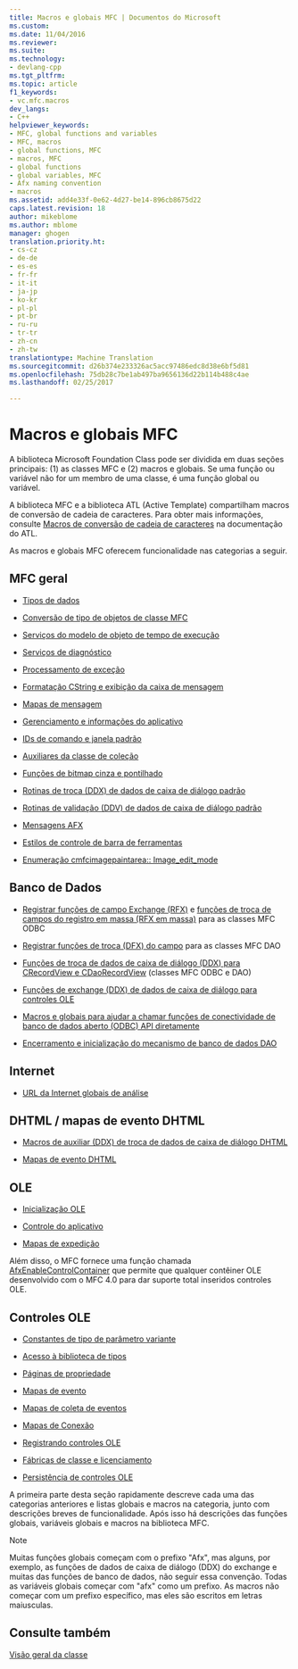 ```yaml
---
title: Macros e globais MFC | Documentos do Microsoft
ms.custom: 
ms.date: 11/04/2016
ms.reviewer: 
ms.suite: 
ms.technology:
- devlang-cpp
ms.tgt_pltfrm: 
ms.topic: article
f1_keywords:
- vc.mfc.macros
dev_langs:
- C++
helpviewer_keywords:
- MFC, global functions and variables
- MFC, macros
- global functions, MFC
- macros, MFC
- global functions
- global variables, MFC
- Afx naming convention
- macros
ms.assetid: add4e33f-0e62-4d27-be14-896cb8675d22
caps.latest.revision: 18
author: mikeblome
ms.author: mblome
manager: ghogen
translation.priority.ht:
- cs-cz
- de-de
- es-es
- fr-fr
- it-it
- ja-jp
- ko-kr
- pl-pl
- pt-br
- ru-ru
- tr-tr
- zh-cn
- zh-tw
translationtype: Machine Translation
ms.sourcegitcommit: d26b374e233326ac5acc97486edc8d38e6bf5d81
ms.openlocfilehash: 75db28c7be1ab497ba9656136d22b114b488c4ae
ms.lasthandoff: 02/25/2017

---
```

# <a name="mfc-macros-and-globals"></a>Macros e globais MFC
A biblioteca Microsoft Foundation Class pode ser dividida em duas seções principais: (1) as classes MFC e (2) macros e globais. Se uma função ou variável não for um membro de uma classe, é uma função global ou variável.  
  
 A biblioteca MFC e a biblioteca ATL (Active Template) compartilham macros de conversão de cadeia de caracteres. Para obter mais informações, consulte [Macros de conversão de cadeia de caracteres](../../atl/reference/string-conversion-macros.md) na documentação do ATL.  
  
 As macros e globais MFC oferecem funcionalidade nas categorias a seguir.  
  
## <a name="general-mfc"></a>MFC geral  
  
-   [Tipos de dados](../../mfc/reference/data-types-mfc.md)  
  
-   [Conversão de tipo de objetos de classe MFC](../../mfc/reference/type-casting-of-mfc-class-objects.md)  
  
-   [Serviços do modelo de objeto de tempo de execução](../../mfc/reference/run-time-object-model-services.md)  
  
-   [Serviços de diagnóstico](../../mfc/reference/diagnostic-services.md)  
  
-   [Processamento de exceção](../../mfc/reference/exception-processing.md)  
  
-   [Formatação CString e exibição da caixa de mensagem](../../mfc/reference/cstring-formatting-and-message-box-display.md)  
  
-   [Mapas de mensagem](../../mfc/reference/message-map-macros-mfc.md)  
  
-   [Gerenciamento e informações do aplicativo](../../mfc/reference/application-information-and-management.md)  
  
-   [IDs de comando e janela padrão](../../mfc/reference/standard-command-and-window-ids.md)  
  
-   [Auxiliares da classe de coleção](../../mfc/reference/collection-class-helpers.md)  
  
-   [Funções de bitmap cinza e pontilhado](../../mfc/reference/gray-and-dithered-bitmap-functions.md)  
  
-   [Rotinas de troca (DDX) de dados de caixa de diálogo padrão](../../mfc/reference/standard-dialog-data-exchange-routines.md)  
  
-   [Rotinas de validação (DDV) de dados de caixa de diálogo padrão](../../mfc/reference/standard-dialog-data-validation-routines.md)  
  
-   [Mensagens AFX](../../mfc/reference/afx-messages.md)  
  
-   [Estilos de controle de barra de ferramentas](../../mfc/reference/toolbar-control-styles.md)  
  
-   [Enumeração cmfcimagepaintarea:: Image_edit_mode](cmfcimagepaintarea-image-edit-mode-enumeration.md)  

  
## <a name="database"></a>Banco de Dados  
  
-   [Registrar funções de campo Exchange (RFX)](../../mfc/reference/record-field-exchange-functions.md) e [funções de troca de campos do registro em massa (RFX em massa)](../../mfc/reference/record-field-exchange-functions.md) para as classes MFC ODBC  
  
-   [Registrar funções de troca (DFX) do campo](../../mfc/reference/record-field-exchange-functions.md) para as classes MFC DAO  
  
-   [Funções de troca de dados de caixa de diálogo (DDX) para CRecordView e CDaoRecordView](../../mfc/reference/dialog-data-exchange-functions-for-crecordview-and-cdaorecordview.md) (classes MFC ODBC e DAO)  
  
-   [Funções de exchange (DDX) de dados de caixa de diálogo para controles OLE](../../mfc/reference/dialog-data-exchange-functions-for-ole-controls.md)  
  
-   [Macros e globais para ajudar a chamar funções de conectividade de banco de dados aberto (ODBC) API diretamente](../../mfc/reference/database-macros-and-globals.md)  
  
-   [Encerramento e inicialização do mecanismo de banco de dados DAO](../../mfc/reference/dao-database-engine-initialization-and-termination.md)  
  
## <a name="internet"></a>Internet  
  
-   [URL da Internet globais de análise](../../mfc/reference/internet-url-parsing-globals.md)  
  
## <a name="dhtml--dhtml-event-maps"></a>DHTML / mapas de evento DHTML  
  
-   [Macros de auxiliar (DDX) de troca de dados de caixa de diálogo DHTML](../../mfc/reference/ddx-dhtml-helper-macros.md)  
  
-   [Mapas de evento DHTML](../../mfc/reference/dhtml-event-maps.md)  
  
## <a name="ole"></a>OLE  
  
-   [Inicialização OLE](../../mfc/reference/ole-initialization.md)  
  
-   [Controle do aplicativo](../../mfc/reference/application-control.md)  
  
-   [Mapas de expedição](../../mfc/reference/dispatch-maps.md)  
  
 Além disso, o MFC fornece uma função chamada [AfxEnableControlContainer](http://msdn.microsoft.com/library/7aa0b9d2-5329-4bc3-9d41-856e30fe2c2b) que permite que qualquer contêiner OLE desenvolvido com o MFC 4.0 para dar suporte total inseridos controles OLE.  
  
## <a name="ole-controls"></a>Controles OLE  
  
-   [Constantes de tipo de parâmetro variante](../../mfc/reference/variant-parameter-type-constants.md)  
  
-   [Acesso à biblioteca de tipos](../../mfc/reference/type-library-access.md)  
  
-   [Páginas de propriedade](../../mfc/reference/property-pages-mfc.md)  
  
-   [Mapas de evento](../../mfc/reference/event-maps.md)  
  
-   [Mapas de coleta de eventos](../../mfc/reference/event-sink-maps.md)  
  
-   [Mapas de Conexão](../../mfc/reference/connection-maps.md)  
  
-   [Registrando controles OLE](../../mfc/reference/registering-ole-controls.md)  
  
-   [Fábricas de classe e licenciamento](../../mfc/reference/class-factories-and-licensing.md)  
  
-   [Persistência de controles OLE](../../mfc/reference/persistence-of-ole-controls.md)  
  
 A primeira parte desta seção rapidamente descreve cada uma das categorias anteriores e listas globais e macros na categoria, junto com descrições breves de funcionalidade. Após isso há descrições das funções globais, variáveis globais e macros na biblioteca MFC.  
  
> [!NOTE]
>  Muitas funções globais começam com o prefixo "Afx", mas alguns, por exemplo, as funções de dados de caixa de diálogo (DDX) do exchange e muitas das funções de banco de dados, não seguir essa convenção. Todas as variáveis globais começar com "afx" como um prefixo. As macros não começar com um prefixo específico, mas eles são escritos em letras maiusculas.  
  
## <a name="see-also"></a>Consulte também  
 [Visão geral da classe](../../mfc/class-library-overview.md)




